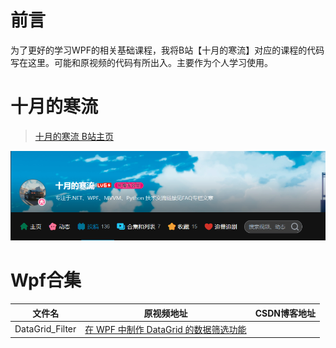 # 前言
为了更好的学习WPF的相关基础课程，我将B站【十月的寒流】对应的课程的代码写在这里。可能和原视频的代码有所出入。主要作为个人学习使用。


# 十月的寒流
>[十月的寒流 B站主页](https://space.bilibili.com/600592/video)

![Alt text](images/image.png)


# Wpf合集

|文件名|原视频地址|CSDN博客地址|
-|-|-
DataGrid_Filter|[在 WPF 中制作 DataGrid 的数据筛选功能](https://www.bilibili.com/video/BV1aP411u7wN/?spm_id_from=333.999.0.0&vd_source=17cf6a5a912b0a39a628030a5814462c)|